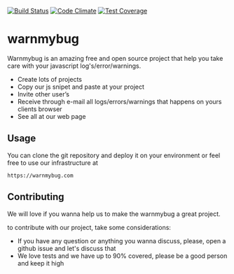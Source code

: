 [![Build Status](https://travis-ci.org/pinedevelop/warnmybug.svg?branch=master)](https://travis-ci.org/pinedevelop/warnmybug) [![Code Climate](https://codeclimate.com/github/pinedevelop/warnmybug/badges/gpa.svg)](https://codeclimate.com/github/pinedevelop/warnmybug) [![Test Coverage](https://codeclimate.com/github/pinedevelop/warnmybug/badges/coverage.svg)](https://codeclimate.com/github/pinedevelop/warnmybug/coverage)
# warnmybug

Warnmybug is an amazing free and open source project that help you take care with your javascript log's/error/warnings.

- Create lots of projects
- Copy our js snipet and paste at your project
- Invite other user’s
- Receive through e-mail all logs/errors/warnings that happens on yours clients browser
- See all at our web page
	
	
## Usage

You can clone the git repository and deploy it on your environment or feel free to use our infrastructure at

`https://warnmybug.com`

## Contributing

We will love if you wanna help us to make the warnmybug a great project. 

to contribute with our project, take some considerations:

- If you have any question or anything you wanna discuss, please, open a github issue and let's discuss that
- We love tests and we have up to 90% covered, please be a good person and keep it high
